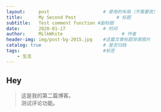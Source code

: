```yaml
---
layout:     post                    # 使用的布局（不需要改）
title:      My Second Post               # 标题 
subtitle:   Test comment function #副标题
date:       2020-01-17              # 时间
author:     MilkWhite                      # 作者
header-img: img/post-bg-2015.jpg    #这篇文章标题背景图片
catalog: true                       # 是否归档
tags:                               #标签
    - 生活
---
```


## Hey
>这是我的第二篇博客。  
>测试评论功能。
